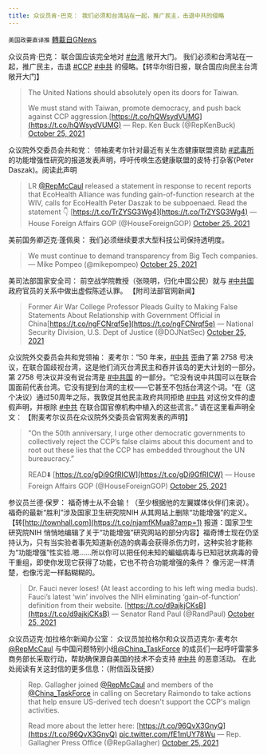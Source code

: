 ```yaml
---
title: 众议员肯·巴克： 我们必须和台湾站在一起，推广民主，击退中共的侵略
---
```

`美国政要直译推` [轉載自GNews](https://gnews.org/zh-hans/1617813/)

众议员肯·巴克： 联合国应该完全地对 [#台湾](https://twitter.com/hashtag/%E5%8F%B0%E6%B9%BE?src=hashtag_click) 敞开大门。 我们必须和台湾站在一起，推广民主，击退 [#CCP](https://twitter.com/hashtag/CCP?src=hashtag_click) [#中共](https://twitter.com/hashtag/%E4%B8%AD%E5%85%B1?src=hashtag_click) 的侵略。【转华尔街日报，联合国应向民主台湾敞开大门】



> The United Nations should absolutely open its doors for Taiwan. 
> 
> We must stand with Taiwan, promote democracy, and push back against CCP aggression.[https://t.co/hQWsydVUMG](https://t.co/hQWsydVUMG)
> — Rep. Ken Buck (@RepKenBuck) [October 25, 2021](https://twitter.com/RepKenBuck/status/1452616777918255115?ref_src=twsrc%5Etfw)



众议院外交委员会共和党： 领袖麦考尔针对最近有关生态健康联盟资助 [#武毒所](https://twitter.com/hashtag/%E6%AD%A6%E6%AF%92%E6%89%80?src=hashtag_click) 的功能增强性研究的报道发表声明，呼吁传唤生态健康联盟的皮特·打杂客(Peter Daszak)。阅读此声明



> LR [@RepMcCaul](https://twitter.com/RepMcCaul?ref_src=twsrc%5Etfw) released a statement in response to recent reports that EcoHealth Alliance was funding gain-of-function research at the WIV, calls for EcoHealth Peter Daszak to be subpoenaed. Read the statement 👇 [https://t.co/TrZYSG3Wg4](https://t.co/TrZYSG3Wg4)
> — House Foreign Affairs GOP (@HouseForeignGOP) [October 25, 2021](https://twitter.com/HouseForeignGOP/status/1452785434162044931?ref_src=twsrc%5Etfw)



美前国务卿迈克·蓬佩奥： 我们必须继续要求大型科技公司保持透明度。



> We must continue to demand transparency from Big Tech companies.
> — Mike Pompeo (@mikepompeo) [October 25, 2021](https://twitter.com/mikepompeo/status/1452785148152455175?ref_src=twsrc%5Etfw)



美司法部国家安全司： 前空战学院教授（张晓明，归化中国公民）就与 [#中共国](https://twitter.com/hashtag/%E4%B8%AD%E5%85%B1%E5%9B%BD?src=hashtag_click) 政府官员的关系中做出虚假陈述认罪。 【附司法部官网新闻】



> Former Air War College Professor Pleads Guilty to Making False Statements About Relationship with Government Official in China[https://t.co/ngFCNrqf5e](https://t.co/ngFCNrqf5e)
> — National Security Division, U.S. Dept of Justice (@DOJNatSec) [October 25, 2021](https://twitter.com/DOJNatSec/status/1452687688814010372?ref_src=twsrc%5Etfw)



众议院外交委员会共和党领袖： 麦考尔：”50 年来，[#中共](https://twitter.com/hashtag/%E4%B8%AD%E5%85%B1?src=hashtag_click) 歪曲了第 2758 号决议，在联合国歧视台湾，这是他们消灭台湾民主和吞并该岛的更大计划的一部分。第 2758 号决议并没有说台湾是 [#中共国](https://twitter.com/hashtag/%E4%B8%AD%E5%85%B1%E5%9B%BD?src=hashtag_click) 的一部分。“它没有说中共国可以在联合国面前代表台湾。它没有提到台湾的主权——它甚至不包括台湾这个词。“在（这个决议）通过50周年之际，我敦促其他民主政府共同拒绝 [#中共](https://twitter.com/hashtag/%E4%B8%AD%E5%85%B1?src=hashtag_click) 对这份文件的虚假声明，并根除 [#中共](https://twitter.com/hashtag/%E4%B8%AD%E5%85%B1?src=hashtag_click) 在联合国官僚机构中植入的这些谎言。” 请在这里看声明全文： 【附麦考尔议员在众议院外交委员会官网发表的声明】



> "On the 50th anniversary, I urge other democratic governments to collectively reject the CCP’s false claims about this document and to root out these lies that the CCP has embedded throughout the UN bureaucracy.”
> 
> READ⬇️ [https://t.co/gDi9GfRICW](https://t.co/gDi9GfRICW)
> — House Foreign Affairs GOP (@HouseForeignGOP) [October 25, 2021](https://twitter.com/HouseForeignGOP/status/1452724085037928458?ref_src=twsrc%5Etfw)



参议员兰德·保罗： 福奇博士从不会输！（至少根据他的左翼媒体伙伴们来说）。 福奇的最新“胜利”涉及国家卫生研究院NIH 从其网站上删除“功能增强”的定义。 【转[http://townhall.com](https://t.co/njamfKMua8?amp=1) 报道：国家卫生研究院NIH 悄悄地编辑了关于“功能增強”研究网站的部分内容】福奇博士现在仍坚持认为，只有当实验者事先知道新创造的病毒会获得杀伤力时，这种实验才能称为“功能增强”性实验.嗯……所以你可以把任何未知的蝙蝠病毒与已知冠状病毒的骨干重组，即使你发现它获得了功能，它也不符合功能增强的条件？ 像污泥一样清楚，也像污泥一样黏糊糊的。



> Dr. Fauci never loses! (At least according to his left wing media buds). Fauci’s latest ‘win’  involves the NIH eliminating ‘gain-of-function’ definition from their website. [https://t.co/d9ajkjCKsB](https://t.co/d9ajkjCKsB)
> — Senator Rand Paul (@RandPaul) [October 25, 2021](https://twitter.com/RandPaul/status/1452710099575877632?ref_src=twsrc%5Etfw)



众议员迈克·加拉格尔新闻办公室： 众议员加拉格尔和众议员迈克尓·麦考尔[@RepMcCaul](https://twitter.com/RepMcCaul) 与中国问题特别小组[@China\_TaskForce](https://twitter.com/China_TaskForce) 的成员们一起呼吁雷蒙多商务部长采取行动，帮助确保源自美国的技术不会支持 [#中共](https://twitter.com/hashtag/%E4%B8%AD%E5%85%B1?src=hashtag_click) 的恶意活动。 在此处阅读有关这封信的更多信息：（附信函及链接）



> Rep. Gallagher joined [@RepMcCaul](https://twitter.com/RepMcCaul?ref_src=twsrc%5Etfw) and members of the [@China\_TaskForce](https://twitter.com/China_TaskForce?ref_src=twsrc%5Etfw) in calling on Secretary Raimondo to take actions that help ensure US-derived tech doesn't support the CCP's malign activities. 
> 
> Read more about the letter here: [https://t.co/96QvX3GnyQ](https://t.co/96QvX3GnyQ) [pic.twitter.com/fE1mUY78Wu](https://t.co/fE1mUY78Wu)
> — Rep. Gallagher Press Office (@RepGallagher) [October 25, 2021](https://twitter.com/RepGallagher/status/1452691011919040523?ref_src=twsrc%5Etfw)
